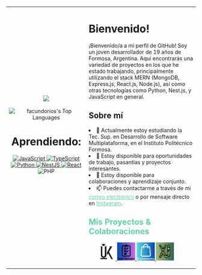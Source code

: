 <table>
  <tr>
    <td align="center">
      <img src="https://media1.tenor.com/m/V0-wtCT-OPAAAAAC/spike-spiegel.gif" width=300 >
      
![facundorios's Top Languages](https://github-readme-stats.vercel.app/api/top-langs/?username=facundorios&theme=dracula&show_icons=true&hide_border=false&layout=compact)
      <h1>Aprendiendo:</h1>
      <a href="https://www.javascript.com/" target="_blank">
      <img src="https://img.icons8.com/?size=100&id=39853&format=png&color=ffffff" height="40" alt="JavaScript" />
      </a>
      <a href="https://www.typescriptlang.org/" target="_blank">
      <img src="https://img.icons8.com/?size=100&id=vMqgHSToxrJR&format=png&color=ffffff" height="40" alt="TypeScript" />
      </a>
      <a href="https://www.python.org/" target="blank">
      <img src="https://img.icons8.com/?size=100&id=12584&format=png&color=ffffff" height="40" alt="Python" />
      </a>
      <a href="https://nestjs.com/" target="_blank">
      <img src="https://img.icons8.com/color/48/000000/nestjs.png" alt="NestJS" height="40" />
      </a>
      <a href="https://reactjs.org/" target="_blank">
      <img src="https://img.icons8.com/?size=100&id=047WZAFDnkVp&format=png&color=ffffff" alt="React" height="40" />
      </a>
      <a>
      <img src ="https://img.icons8.com/?size=100&id=wX4mdwgxPkdH&format=png&color=ffffff" alt="PHP" height="40" />
      </a>

  </td>
  <td >
    <h1>Bienvenido!</h1>
    <p>¡Bienvenido/a a mi perfil de GitHub! Soy un joven desarrollador de 19 años de Formosa, Argentina. Aquí encontrarás una variedad de proyectos en los que he estado trabajando, principalmente utilizando el stack MERN (MongoDB, Express.js, React.js, Node.js), así como otras tecnologías como Python, Nest.js, y JavaScript en general.</p>

  <h2>Sobre mí</h2>
    <li>🌱 Actualmente estoy estudiando la Tec. Sup. en Desarrollo de Software Multiplataforma, en el Instituto Politécnico Formosa.</li>
    <li>💼 Estoy disponible para oportunidades de trabajo, pasantías y proyectos interesantes.</li>
    <li>👯 Estoy disponible para colaboraciones y aprendizaje conjunto.</li>
    <li>📫 Puedes contactarme a través de mi <a href="mailto:Facundorios2005@gmail.com" style="color: #66cdaa;">correo electrónico</a> o por mensaje directo en <a href="https://www.instagram.com/facundorios._" style="color: #66cdaa;">Instagram</a>.</li>

  <h2 style="color: #66cdaa;">Mis Proyectos & Colaboraciones</h2>
  <ul>
    
<a href="https://github.com/tlp-MRRM/Proyecto_UK" target="_blank">
<img src="./images/UK.png" width="48">
</a>
<a href="https://github.com/Facundorios/AUTH-CRUD-MERN" target="_blank">
<img src="./images/TASKMANAGER.png" width="48">
</a>
<a href="https://github.com/Facundorios/01-E-Commerce" target="_blank">
<img src="./images/ECOMMERCE.png" width="48">
</a>
<a href="https://github.com/costadonifabricio/EquiJustice" target="_blank">
<img src="./images/XJUSTICE.png" width="48">
</a>
  </ul>
</td>
  </tr>
</table>
